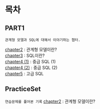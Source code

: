 # 목차

## PART1
`관계형 모델과 SQL에 대해서 이야기하는 챕터.` 

[chapter2](./PART1/chapter2.md) : 관계형 모델이란?  
[chapter3](./PART1/chapter3.md) : SQL이란?  
[chapter4 (1)](./PART1/chapter4_1.md) : 중급 SQL (1)  
[chapter4 (2)](./PART1/chapter4_2.md) : 중급 SQL (2)  
[chapter5](./PART1/chapter5.md) : 고급 SQL

## PracticeSet
`연습문제를 풀어본 기록`
[chapter2](./PracticeSet/chapter2.md) : 관계형 모델이란?  
